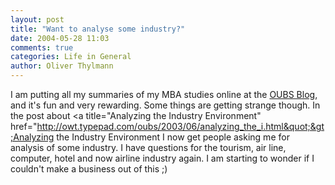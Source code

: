 ```yaml
---
layout: post
title: "Want to analyse some industry?"
date: 2004-05-28 11:03
comments: true
categories: Life in General
author: Oliver Thylmann
---
```



I am putting all my summaries of my MBA studies online at the [OUBS Blog](http://owt.typepad.com/oubs/), and it's fun and very rewarding. Some things are getting strange though. In the post about &lt;a title=&quot;Analyzing the Industry Environment&quot; href=&quot;http://owt.typepad.com/oubs/2003/06/analyzing_the_i.html&quot;&gt;Analyzing the Industry Environment I now get people asking me for analysis of some industry. I have questions for the tourism, air line, computer, hotel and now airline industry again. I am starting to wonder if I couldn't make a business out of this ;)


